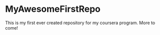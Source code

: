 MyAwesomeFirstRepo
==================

This is my first ever created repository for my coursera program. More to come!
